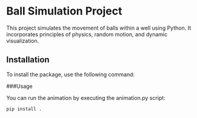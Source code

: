# Ball Simulation Project

This project simulates the movement of balls within a well using Python. 
It incorporates principles of physics, random motion, and dynamic visualization.

## Installation

To install the package, use the following command:



###Usage

You can run the animation by executing the animation.py script:

```bash
pip install .